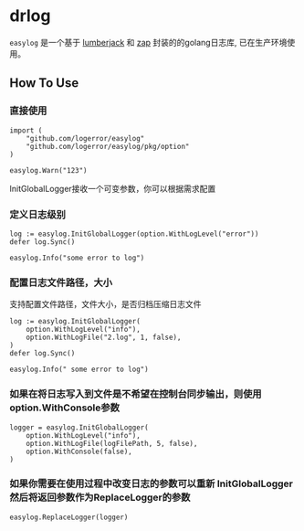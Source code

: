 # drlog

`easylog` 是一个基于 [lumberjack](https://github.com/natefinch/lumberjack) 和 [zap](https://github.com/uber-go/zap) 封装的的golang日志库, 已在生产环境使用。


## How To Use

### 直接使用

```golang
import (
	"github.com/logerror/easylog"
	"github.com/logerror/easylog/pkg/option"
)
```

```golang
easylog.Warn("123")
```

InitGlobalLogger接收一个可变参数，你可以根据需求配置
### 定义日志级别
```golang
log := easylog.InitGlobalLogger(option.WithLogLevel("error"))
defer log.Sync()

easylog.Info("some error to log")
```

### 配置日志文件路径，大小
支持配置文件路径，文件大小，是否归档压缩日志文件
```golang
log := easylog.InitGlobalLogger(
	option.WithLogLevel("info"), 
	option.WithLogFile("2.log", 1, false),
)
defer log.Sync()

easylog.Info(" some error to log")
```
### 如果在将日志写入到文件是不希望在控制台同步输出，则使用option.WithConsole参数
```golang
logger = easylog.InitGlobalLogger(
    option.WithLogLevel("info"),
    option.WithLogFile(logFilePath, 5, false),
    option.WithConsole(false),
)
```

### 如果你需要在使用过程中改变日志的参数可以重新 InitGlobalLogger 然后将返回参数作为ReplaceLogger的参数
```golang
easylog.ReplaceLogger(logger)
```

